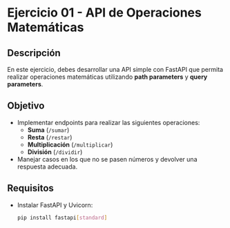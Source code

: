 # Ejercicio 01 - API de Operaciones Matemáticas

## Descripción

En este ejercicio, debes desarrollar una API simple con FastAPI que permita realizar operaciones matemáticas utilizando **path parameters** y **query parameters**.

## Objetivo

-   Implementar endpoints para realizar las siguientes operaciones:
    -   **Suma** (`/sumar`)
    -   **Resta** (`/restar`)
    -   **Multiplicación** (`/multiplicar`)
    -   **División** (`/dividir`)
-   Manejar casos en los que no se pasen números y devolver una respuesta adecuada.

## Requisitos

-   Instalar FastAPI y Uvicorn:
    ```bash
    pip install fastapi[standard]
    ```
